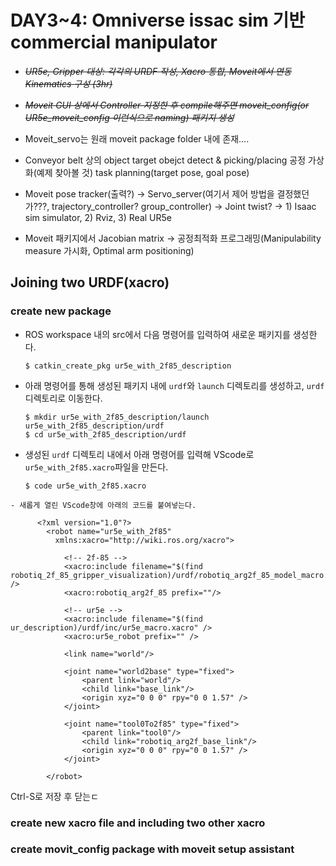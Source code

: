 # DAY3~4: Omniverse issac sim 기반 commercial manipulator

-   *~~UR5e, Gripper 대상: 각각의 URDF 작성, Xacro 통합, Moveit에서 연동 Kinematics 구성 (3hr)~~*
-   *~~Moveit GUI 상에서 Controller 지정한 후 compile해주면 moveit_config(or UR5e_moveit_config 이런식으로 naming) 패키지 생성~~*

-   Moveit_servo는 원래 moveit package folder 내에 존재....

-   Conveyor belt 상의 object target obejct detect & picking/placing 공정 가상화(예제 찾아볼 것) task planning(target pose, goal pose)

-   Moveit pose tracker(출력?) -> Servo_server(여기서 제어 방법을 결정했던가???, trajectory_controller? group_controller) -> Joint twist? -> 1) Isaac sim simulator, 2) Rviz, 3) Real UR5e

-   Moveit 패키지에서 Jacobian matrix -> 공정최적화 프로그래밍(Manipulability measure 가시화, Optimal arm positioning)

## Joining two URDF(xacro)
### create new package
 - ROS workspace 내의 src에서 다음 명령어를 입력하여 새로운 패키지를 생성한다.
 
	   $ catkin_create_pkg ur5e_with_2f85_description
  - 아래 명령어를 통해 생성된 패키지 내에 `urdf`와 `launch` 디렉토리를 생성하고, `urdf` 디렉토리로 이동한다.
 
	    $ mkdir ur5e_with_2f85_description/launch ur5e_with_2f85_description/urdf
	    $ cd ur5e_with_2f85_description/urdf
	    
   - 생성된 `urdf` 디렉토리 내에서 아래 명령어를 입력해 VScode로 `ur5e_with_2f85.xacro`파일을 만든다.

		 $ code ur5e_with_2f85.xacro
	- 새롭게 열린 VScode창에 아래의 코드를 붙여넣는다.

		  <?xml version="1.0"?>
			<robot name="ur5e_with_2f85" 
			  xmlns:xacro="http://wiki.ros.org/xacro">

			    <!-- 2f-85 -->
			    <xacro:include filename="$(find robotiq_2f_85_gripper_visualization)/urdf/robotiq_arg2f_85_model_macro.xacro" />
			    <xacro:robotiq_arg2f_85 prefix=""/>
			        
			    <!-- ur5e -->
			    <xacro:include filename="$(find ur_description)/urdf/inc/ur5e_macro.xacro" />
			    <xacro:ur5e_robot prefix="" />
			    
			    <link name="world"/>
			    
			    <joint name="world2base" type="fixed">
			        <parent link="world"/>
			        <child link="base_link"/>
			        <origin xyz="0 0 0" rpy="0 0 1.57" />
			    </joint>

			    <joint name="tool0To2f85" type="fixed">
			        <parent link="tool0"/>
			        <child link="robotiq_arg2f_base_link"/>
			        <origin xyz="0 0 0" rpy="0 0 1.57" />
			    </joint>

			</robot>
Ctrl-S로 저장 후 닫는ㄷ
### create new xacro file and including two other xacro
### create movit_config package with moveit setup assistant
###


<!--stackedit_data:
eyJoaXN0b3J5IjpbLTIwNjgzMTE2ODMsMTU3Mzc4NTc5NiwxMD
Q1NDYzMzUyLC02NTM1MzMyMzYsOTcxNjE1MzE5LC0xMjk0OTAw
NzIxLDk4OTMxOTg2LC0yMDIzMzU0ODc5LC0yMDg4NzQ2NjEyLD
czMDk5ODExNl19
-->